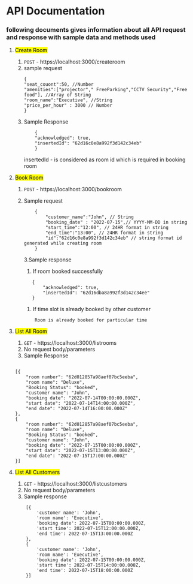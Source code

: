 # API Documentation

### following documents gives information about all API request and response with sample data and methods used

1.  <mark>Create Room </mark>

    1. `POST` - https://localhost:3000/createroom
    2. sample request
       ```
       {
       "seat_couont":50, //Number
       "amenities":["projector"," FreeParking","CCTV Security","Free food"], //Array of String
       "room_name":"Executive", //String
       "price_per_hour" : 3000 // Number
       }
       ```
    3. Sample Response
       ```
           {
           "acknowledged": true,
           "insertedId": "62d16c0e8a992f3d142c34eb"
           }
       ```
       insertedId - is considered as room id which is required in booking room

2.  <mark>Book Room </mark>

    1. `POST` - https://localhost:3000/bookroom
    2. Sample request

       ```
           {
               "customer_name":"John", // String
               "booking_date" : "2022-07-15",// YYYY-MM-DD in string
               "start_time":"12:00", // 24HR format in string
               "end_time":"13:00", // 24HR format in string
               "id":"62d16c0e8a992f3d142c34eb" // string format id generated while creating room
           }
       ```

       3.Sample response

       1. If room booked successfully

       ```
          {
              "acknowledged": true,
              "insertedId": "62d16dba8a992f3d142c34ee"
          }
       ```

       1. If time slot is already booked by other customer

       ```
           Room is already booked for particular time
       ```

3.  <mark>List All Room </mark>

    1. `GET` - https://localhost:3000/listrooms
    1. No request body/parameters
    1. Sample Response

    ```

    [{
        "room number": "62d012857a98aef07bc5eeba",
        "room name": "Deluxe",
        "Booking Status": "booked",
        "customer name": "John",
        "booking date": "2022-07-14T00:00:00.000Z",
        "start date": "2022-07-14T14:00:00.000Z",
        "end date": "2022-07-14T16:00:00.000Z"
    },
    {
        "room number": "62d012857a98aef07bc5eeba",
        "room name": "Deluxe",
        "Booking Status": "booked",
        "customer name": "John",
        "booking date": "2022-07-15T00:00:00.000Z",
        "start date": "2022-07-15T13:00:00.000Z",
        "end date": "2022-07-15T17:00:00.000Z"
    }]
    ```

4.  <mark>List All Customers </mark>
    1. `GET` - https://localhost:3000/listcustomers
    2. No request body/parameters
    3. Sample response
    ```
        [{
            'customer name': 'John',
            'room name': 'Executive',
            'booking date': 2022-07-15T00:00:00.000Z,
            'start time': 2022-07-15T12:00:00.000Z,
            'end time': 2022-07-15T13:00:00.000Z
        },
        {
            'customer name': 'John',
            'room name': 'Executive',
            'booking date': 2022-07-15T00:00:00.000Z,
            'start time': 2022-07-15T14:00:00.000Z,
            'end time': 2022-07-15T18:00:00.000Z
        }]
    ```
